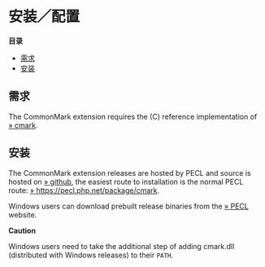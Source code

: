 安装／配置
==========

**目录**

-   [需求](/cmark/setup.html#需求)
-   [安装](/cmark/setup.html#安装)

需求
----

The CommonMark extension requires the (C) reference implementation of
<a href="https://github.com/commonmark/cmark" class="link external">» cmark</a>.

安装
----

The CommonMark extension releases are hosted by PECL and source is
hosted on
<a href="https://github.com/krakjoe/cmark" class="link external">» github</a>,
the easiest route to installation is the normal PECL route:
<a href="https://pecl.php.net/package/cmark" class="link external">» https://pecl.php.net/package/cmark</a>.

Windows users can download prebuilt release binaries from the
<a href="https://windows.php.net/downloads/pecl/releases/cmark" class="link external">» PECL</a>
website.

**Caution**

Windows users need to take the additional step of adding cmark.dll
(distributed with Windows releases) to their `PATH`.
